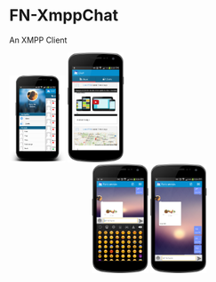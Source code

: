 FN-XmppChat
===========

An XMPP Client

<div>
        <img width="20%" style="" src="snapshots/device-2014-12-15-174240.png" alt="About screen" title="About screen"</img>
        <img width="20%" src="snapshots/device-2014-12-15-1751371.png" alt="About screen" title="About screen"</img>
    
        
</div>
<div align="center">
    <img width="20%" src="snapshots/device-2014-12-15-175223.png" alt="About screen" title="About screen"</img>
     <img width="20%" src="snapshots/device-2014-12-15-175253.png" alt="About screen" title="About screen"</img>
</div>
